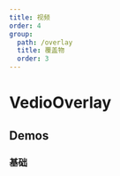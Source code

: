```yaml
---
title: 视频
order: 4
group:
  path: /overlay
  title: 覆盖物
  order: 3
---
```


# VedioOverlay

## Demos

### 基础

<code src="./vedioOverlay" />

<API src="../../../src/components/Overlay/VedioOverlay/index.tsx"></API>

